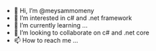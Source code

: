 - 👋 Hi, I’m @meysammomeny
- 👀 I’m interested in c# and .net framework 
- 🌱 I’m currently learning ...
- 💞️ I’m looking to collaborate on c# and .net core
- 📫 How to reach me ...

<!---
meysammomeny/meysammomeny is a ✨ special ✨ repository because its `README.md` (this file) appears on your GitHub profile.
You can click the Preview link to take a look at your changes.
--->
